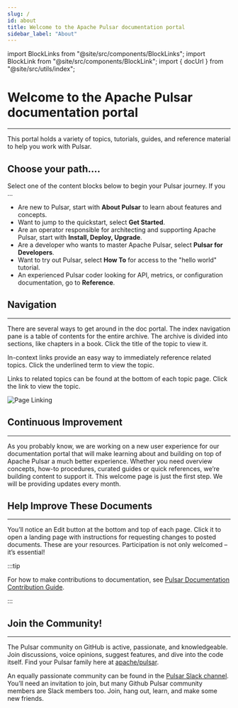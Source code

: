 ```yaml
---
slug: /
id: about
title: Welcome to the Apache Pulsar documentation portal
sidebar_label: "About"
---
```


import BlockLinks from "@site/src/components/BlockLinks";
import BlockLink from "@site/src/components/BlockLink";
import { docUrl } from "@site/src/utils/index";


# Welcome to the Apache Pulsar documentation portal
***

This portal holds a variety of topics, tutorials, guides, and reference material to help you work with Pulsar. 

## Choose your path....
Select one of the content blocks below to begin your Pulsar journey. If you ...
* Are new to Pulsar, start with **About Pulsar** to learn about features and concepts.
* Want to jump to the quickstart, select **Get Started**.
* Are an operator responsible for architecting and supporting Apache Pulsar, start with **Install, Deploy, Upgrade**.
* Are a developer who wants to master Apache Pulsar, select **Pulsar for Developers**. 
* Want to try out Pulsar, select **How To** for access to the "hello world" tutorial.
* An experienced Pulsar coder looking for API, metrics, or configuration documentation, go to **Reference**. 

<BlockLinks>
    <BlockLink title="About Pulsar" url="/docs/next/concepts-overview/" />
    <BlockLink title="Get Started" url="/docs/next/getting-started-home/" />
    <BlockLink title="Install, Deploy, Upgrade" url="/docs/next/install-deploy-upgrade-landing/" />
    <BlockLink title="Pulsar for Developers" url="/docs/next/developers-landing/" />
    <BlockLink title="How To" url="/docs/next/how-to/" />
    <BlockLink title="Reference" url="/docs/next/reference-terminology/" />
</BlockLinks>

## Navigation
***

There are several ways to get around in the doc portal. The index navigation pane is a table of contents for the entire archive. The archive is divided into sections, like chapters in a book. Click the title of the topic to view it.

In-context links provide an easy way to immediately reference related topics. Click the underlined term to view the topic.

Links to related topics can be found at the bottom of each topic page. Click the link to view the topic.

![Page Linking](/assets/page-linking.png)

## Continuous Improvement
***
As you probably know, we are working on a new user experience for our documentation portal that will make learning about and building on top of Apache Pulsar a much better experience. Whether you need overview concepts, how-to procedures, curated guides or quick references, we’re building content to support it. This welcome page is just the first step. We will be providing updates every month.

## Help Improve These Documents
***

You’ll notice an Edit button at the bottom and top of each page. Click it to open a landing page with instructions for requesting changes to posted documents. These are your resources. Participation is not only welcomed – it’s essential! 

:::tip

For how to make contributions to documentation, see [Pulsar Documentation Contribution Guide](https://github.com/apache/pulsar/blob/master/site2/README.md).

:::

## Join the Community!
***

The Pulsar community on GitHub is active, passionate, and knowledgeable.  Join discussions, voice opinions, suggest features, and dive into the code itself. Find your Pulsar family here at [apache/pulsar](https://github.com/apache/pulsar).

An equally passionate community can be found in the [Pulsar Slack channel](https://apache-pulsar.slack.com/). You’ll need an invitation to join, but many Github Pulsar community members are Slack members too.  Join, hang out, learn, and make some new friends.

